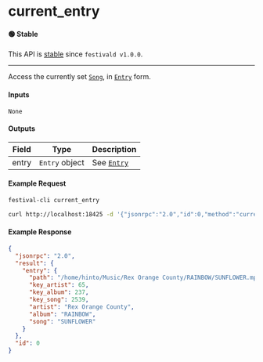 # current_entry

#### 🟢 Stable
This API is [stable](/api-stability/marker.md) since `festivald v1.0.0`.

---

Access the currently set [`Song`](/common-objects/song.md), in [`Entry`](/common-objects/entry.md) form.

#### Inputs

`None`

#### Outputs

| Field | Type           | Description |
|-------|----------------|-------------|
| entry | `Entry` object | See [`Entry`](/common-objects/entry.md)

#### Example Request
```bash
festival-cli current_entry
```
```bash
curl http://localhost:18425 -d '{"jsonrpc":"2.0","id":0,"method":"current_entry"}'
```

#### Example Response
```json
{
  "jsonrpc": "2.0",
  "result": {
    "entry": {
      "path": "/home/hinto/Music/Rex Orange County/RAINBOW/SUNFLOWER.mp3",
      "key_artist": 65,
      "key_album": 237,
      "key_song": 2539,
      "artist": "Rex Orange County",
      "album": "RAINBOW",
      "song": "SUNFLOWER"
    }
  },
  "id": 0
}
```
